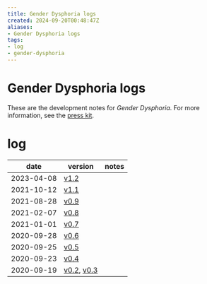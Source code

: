 ```yaml
---
title: Gender Dysphoria logs
created: 2024-09-20T00:48:47Z
aliases:
- Gender Dysphoria logs
tags:
- log
- gender-dysphoria
---
```


# Gender Dysphoria logs

These are the development notes for _Gender Dysphoria_. For more information, see the [press kit](../press-kits/gender-dysphoria/index.md).

# log

| date | version | notes |
|------|---------|-------|
| <time>2023-04-08</time> | [v1.2](../blog/20230408045902.md) ||
| <time>2021-10-12</time> | [v1.1](../blog/20211012232709.md) ||
| <time>2021-08-28</time> | [v0.9](../blog/20210828211350.md) ||
| <time>2021-02-07</time> | [v0.8](../blog/20210207205823.md) ||
| <time>2021-01-01</time> | [v0.7](../blog/20210101231836.md) ||
| <time>2020-09-28</time> | [v0.6](../blog/20200928045908.md) ||
| <time>2020-09-25</time> | [v0.5](../blog/20200925052406.md) ||
| <time>2020-09-23</time> | [v0.4](../blog/20200923011031.md) ||
| <time>2020-09-19</time> | [v0.2](../blog/20200919231138.md), [v0.3](../blog/20200919231249.md) ||
